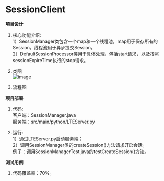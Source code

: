 # SessionClient
**项目设计**
1.	核心功能介绍:  
1）SessionManager类包含一个map和一个线程池，map用于保存所有的Session，线程池用于异步提交Session。   
2）DefaultSessionProcessor类用于具体处理，包括start请求，以及按照sessionExpireTime执行的stop请求。
2.	类图  
![image](https://github.com/mjieshen/SessionClient/tree/master/image/uml2.png)

3.	流程图

**项目部署**
1.	代码:  
客户端：SessionManager.java  
服务端：src/main/python/LTEServer.py

2.	运行:  
1）通过LTEServer.py启动服务端；  
2）调用SessionManager类的createSession()方法请求开启会话。  
   例子：调用SessionManagerTest.java的testCreateSession()方法。

**测试用例**
1.	代码覆盖率：70%。